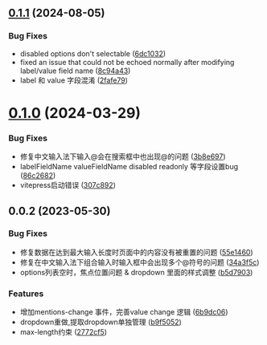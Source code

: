 

## [0.1.1](https://github.com/humandetail/mentions/compare/mentions.js-0.1.0...${npm.name}-0.1.1) (2024-08-05)


### Bug Fixes

* disabled options don't selectable ([6dc1032](https://github.com/humandetail/mentions/commit/6dc103288cec54e0aabc690cb41f53a49728f006))
* fixed an issue that could not be echoed normally after modifying label/value field name ([8c94a43](https://github.com/humandetail/mentions/commit/8c94a43bb4ca4aafe6324998095f8099d79199cb))
* label 和 value 字段混淆 ([2fafe79](https://github.com/humandetail/mentions/commit/2fafe791208bc30adbd7a72c75ddd5c0d52027ee))

# [0.1.0](https://github.com/humandetail/mentions/compare/mentions.js-0.0.2...${npm.name}-0.1.0) (2024-03-29)


### Bug Fixes

* 修复中文输入法下输入@会在搜索框中也出现@的问题 ([3b8e697](https://github.com/humandetail/mentions/commit/3b8e69786be380e7bf833330610373d31fb6aad8))
* labelFieldName valueFieldName disabled readonly 等字段设置bug ([86c2682](https://github.com/humandetail/mentions/commit/86c2682374bb1a2cbc73507784fa4f88de522476))
* vitepress启动错误 ([307c892](https://github.com/humandetail/mentions/commit/307c892bead6022a0f3f00f11d23fbffc5283eac))

## 0.0.2 (2023-05-30)


### Bug Fixes

* 修复数据在达到最大输入长度时页面中的内容没有被重置的问题 ([55e1460](https://github.com/humandetail/mentions/commit/55e14601f0448bc34ab5f3ed01f0e7b274092fbb))
* 修复在中文输入法下组合输入时输入框中会出现多个@符号的问题 ([34a3f5c](https://github.com/humandetail/mentions/commit/34a3f5cab38e2106d01707fae792cd3cacedbb51))
* options列表空时，焦点位置问题 & dropdown 里面的样式调整 ([b5d7903](https://github.com/humandetail/mentions/commit/b5d7903a2c2eca6e646c7fda5618a68c556d46f3))


### Features

* 增加mentions-change 事件，完善value change 逻辑 ([6b9dc06](https://github.com/humandetail/mentions/commit/6b9dc06dbb4d3166e67a57c5230e1f2f72ed96d3))
* dropdown重做,提取dropdown单独管理 ([b9f5052](https://github.com/humandetail/mentions/commit/b9f505254d5fc086be3b6fc8d0e58ade0ac9dccf))
* max-length约束 ([2772cf5](https://github.com/humandetail/mentions/commit/2772cf54f18f787c0f11577d83dbfede8457573a))